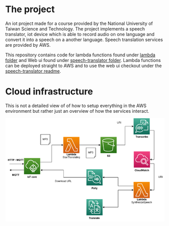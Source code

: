 # The project

An iot project made for a course provided by the National University of Taiwan Science and Technology. The project implements a speech translator, iot device which is able to record audio on one language and convert it into a speech on a another language. Speech translation services are provided by AWS.

This repository contains code for lambda functions found under [lambda folder](/lambda) and Web ui found under [speech-translator folder](/speech-translator/). Lambda functions can be deployed straight to AWS and to use the web ui checkout under the [speech-translator readme](/speech-translator/README.md).

# Cloud infrastructure

This is not a detailed view of of how to setup everything in the AWS environment but rather just an overview of how the services interact.

![Cloud infrastructure](Cloud_Infrastructure.png)
